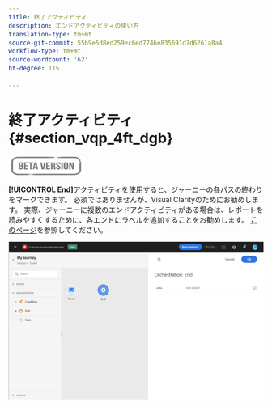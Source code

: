 ```yaml
---
title: 終了アクティビティ
description: エンドアクティビティの使い方
translation-type: tm+mt
source-git-commit: 55b9e5d8ed259ec6ed7746e835691d7d6261a8a4
workflow-type: tm+mt
source-wordcount: '62'
ht-degree: 11%

---
```


# 終了アクティビティ{#section_vqp_4ft_dgb}

![](../assets/do-not-localize/badge.png)

**[!UICONTROL End]**&#x200B;アクティビティを使用すると、ジャーニーの各パスの終わりをマークできます。 必須ではありませんが、Visual Clarityのためにお勧めします。 実際、ジャーニーに複数のエンドアクティビティがある場合は、レポートを読みやすくするために、各エンドにラベルを追加することをお勧めします。 [このページ](../reports/live-report.md)を参照してください。

![](../assets/journey54.png)
